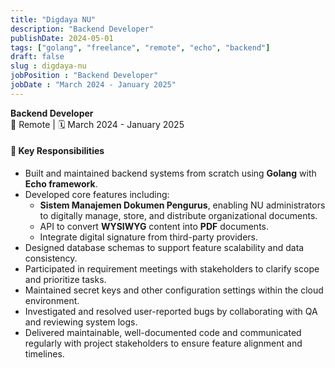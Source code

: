 ```yaml
---
title: "Digdaya NU"
description: "Backend Developer"
publishDate: 2024-05-01
tags: ["golang", "freelance", "remote", "echo", "backend"]
draft: false
slug : digdaya-nu
jobPosition : "Backend Developer"
jobDate : "March 2024 - January 2025"
---
```


**Backend Developer**<br>
📍 Remote | 🗓️ March 2024 - January 2025

#### 🔹 Key Responsibilities

- Built and maintained backend systems from scratch using **Golang** with **Echo framework**.
- Developed core features including:
  - **Sistem Manajemen Dokumen Pengurus**, enabling NU administrators to digitally manage, store, and distribute organizational documents.
  - API to convert **WYSIWYG** content into **PDF** documents.
  - Integrate digital signature from third-party providers.
- Designed database schemas to support feature scalability and data consistency.
- Participated in requirement meetings with stakeholders to clarify scope and prioritize tasks.
- Maintained secret keys and other configuration settings within the cloud environment.
- Investigated and resolved user-reported bugs by collaborating with QA and reviewing system logs.
- Delivered maintainable, well-documented code and communicated regularly with project stakeholders to ensure feature alignment and timelines.
